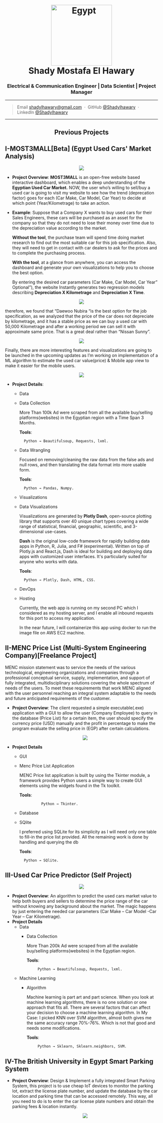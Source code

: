 
<h1 align="center">
  <br>
  <a href="http://156.195.215.112:5000/"><img src="https://raw.githubusercontent.com/Shadylhawary/Egypt-used-car-market-analysis/master/img/logo.png" alt="Egypt" width="200"></a>
  <br>
  Shady Mostafa El Hawary
  <br>
</h1>

<h3 align="center">Electrical & Communication Engineer | Data Scientist | Project Manager
</h3>


---
> Email [shadylhawary@gmail.com](https://mailto:shadylhawary@gmail.com/) &nbsp;&middot;&nbsp;
> GitHub [@Shadylhawary](https://github.com/Shadylhawary) &nbsp;&middot;&nbsp;
> LinkedIn [@Shadylhawary](https://www.linkedin.com/in/shadylhawary/)

---
<h2 align="center"> Previous Projects </h2>

## **I-MOST3MALL[Beta]** (Egypt Used Cars' Market Analysis)

<p align="center">
  <img src="img/gif1.gif">
</p>


- **Project Overview**: **MOST3MALL** is an open-free website based interactive dashboard, which enables a deep understanding of the **Egyptian Used Car Market.** NOW, the user who’s willing to sell/buy a used car is going to visit my website to see how the trend (deprecation factor) goes for each (Car Make, Car Model, Car Year) to decide at which point (Year/Kilometrage) to take an action.
- **Example**: Suppose that a Company X wants to buy used cars for their Sales Engineers, these cars will be purchased as an asset for the company so that they do not need to lose their money over time due to the depreciation value according to the market.

    **Without the tool**, the purchase team will spend time doing market research to find out the most suitable car for this job specification. Also, they will need to get in contact with car dealers to ask for the prices and to complete the purchasing process.

    **With the tool**, at a glance from anywhere, you can access the dashboard and generate your own visualizations to help you to choose the best option. 

    By entering the desired car parameters (Car Make, Car Model, Car Year” Optional”), the website Instantly generates two regression models describing **Depreciation X Kilometrage** and **Depreciation X Time**.

<p align="center">
  <img src="img/fig1.png">
</p>

therefore, we found that “Daewoo Nubira “is the best option for the job specification, as we analyzed that the price of the car does not depreciate by kilometrage, and it has a stable price as we can buy a used car with 50,000 Kilometrage and after a working period we can sell it with approximate same price. That is a great deal rather than “Nissan Sunny”.

<p align="center">
  <img src="img/fig2.png">
</p>

Finally, there are more interesting features and visualizations are going to be launched in the upcoming updates as I’m working on implementation of a ML algorithm to estimate the used car value(price) & Mobile app view to make it easier for the mobile users.

<p align="center">
  <img src="img/fig3.png">
</p>

- **Project Details**: 
    - Data
    - Data Collection
    
        More Than 100k Ad were scraped from all the available buy/selling platforms(websites) in the Egyptian region with a Time Span 3 Months.

        **Tools**:

            Python → Beautifulsoup, Requests, lxml.

    - Data Wrangling

        Focused on removing/cleaning the raw data from the false ads and null rows, and then translating the data format into more usable form.

        **Tools**:
        
            Python → Pandas, Numpy.

    - Visualizations
    - Data Visualizations

        Visualizations are generated by **Plotly Dash**, open-source plotting library that supports over 40 unique chart types covering a wide range of statistical, financial, geographic, scientific, and 3-dimensional use-cases.

        **Dash** is the original low-code framework for rapidly building data apps in Python, R, Julia, and F# (experimental).
        Written on top of Plotly.js and React.js, Dash is ideal for building and deploying data apps with customized user interfaces. It's particularly suited for anyone who works with data.

        **Tools**:

            Python → Plotly, Dash, HTML, CSS.

    - DevOps
    -  Hosting

        Currently, the web app is running on my second PC which I considered as my hosting server, and I enable all inbound requests for this port to access my application.

        In the near future, I will containerize this app using docker to run the image file on AWS EC2 machine.

## **II-MENC Price List** (Multi-System Engineering Company)[Freelance Project]

MENC mission statement was to service the needs of the various technological, engineering organizations and companies through a professional conceptual service, supply, implementation, and support of fully integrated, multidisciplinary solutions covering the whole spectrum of needs of the users. To meet these requirements that work MENC aligned with the user personnel reaching an integral system adaptable to the needs and future anticipated requirements of the customer.

- **Project Overview**: The client requested a simple executable(.exe) application with a GUI to allow the user (Company Employee) to query in the database (Price List) for a certain item, the user should specify the currency price (USD) manually and the profit in percentage to make the program evaluate the selling price in (EGP) after certain calculations.
    
    <p align="center">
      <img src="img/gif2.gif">
    </p>
    

- **Project Details**

    - GUI
    - Menc Price List Application

        MENC Price list application is built by using the Tkinter module, a framework provides Python users a simple way to create GUI elements using the widgets found in the Tk toolkit.

        **Tools**:

                    Python → Tkinter.
    - Database 
    - SQlite

        I preferred using SQLite for its simplicity as I will need only one table to fill-in the price list provided. All the remaining work is done by handling and querying the db

        **Tools**:
        
            Python → SQlite.

## **III-Used Car Price Predictor** (Self Project)

  <p align="center">
    <img src="img/fig4.png">
  </p>

  - **Project Overview**: An algorithm to predict the used cars market value to help both buyers and sellers to determine the price range of the car without knowing any background about the market. The magic happens by just entering the needed car parameters (Car Make – Car Model -Car Year – Car Kilometrage).
 - **Project Details**
   - Data
     - Data Collection

        More Than 200k Ad were scraped from all the available buy/selling platforms(websites) in the Egyptian region.

        **Tools**:

                Python → Beautifulsoup, Requests, lxml.
   - Machine Learning
     - Algorithm

        Machine learning is part art and part science. When you look at machine learning algorithms, there is no one solution or one approach that fits all. There are several factors that can affect your decision to choose a machine learning algorithm.
        In My Case: I picked KNN over SVM algorithm, almost both gives me the same accuracy range 70%-76%. Which is not that good and needs some modifications.

        **Tools**:
        
                Python → Sklearn, Sklearn.neighbors, SVM.


## **IV-The British University in Egypt Smart Parking System**
  - **Project Overview**: Design & Implement a fully integrated Smart Parking System, this project is to use cheap IoT devices to monitor the parking lot, extract the license plate number, and update the database by the car location and parking time that can be accessed remotely. This way, all you need to do is to enter the car license plate numbers and obtain the parking fees & location instantly.
    
    <p align="center">
      <img src="img/fig5.png">
    </p>


